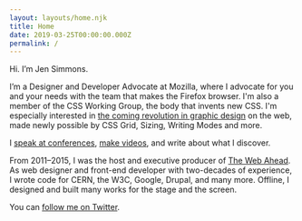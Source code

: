 ```yaml
---
layout: layouts/home.njk
title: Home
date: 2019-03-25T00:00:00.000Z
permalink: /
---
```




Hi. I’m Jen Simmons.

I’m a Designer and Developer Advocate at Mozilla, where I advocate for you and your needs with the team that makes the Firefox browser. I'm also a member of the CSS Working Group, the body that invents new CSS. I'm especially interested in [the coming revolution in graphic design](https://labs.jensimmons.com/) on the web, made newly possible by CSS Grid, Sizing, Writing Modes and more.

I [speak at conferences](https://talks.jensimmons.com), [make videos](http://youtube.com/layoutland), and write about what I discover. 

From 2011–2015, I was the host and executive producer of [The Web Ahead](http://thewebahead.net). As web designer and front-end developer with two-decades of experience, I wrote code for CERN, the W3C, Google, Drupal, and many more. Offline, I designed and built many works for the stage and the screen.

You can [follow me on Twitter](twitter.com/jensimmons).